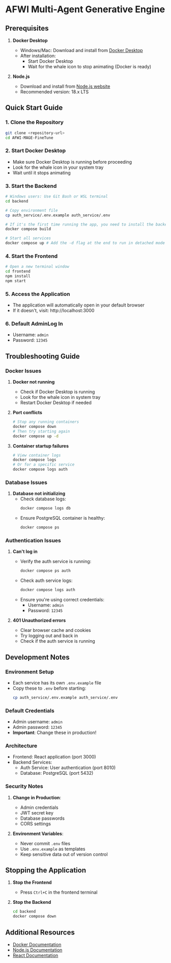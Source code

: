 # AFWI Multi-Agent Generative Engine

## Prerequisites

1. **Docker Desktop**
   - Windows/Mac: Download and install from [Docker Desktop](https://www.docker.com/products/docker-desktop)
   - After installation:
     - Start Docker Desktop
     - Wait for the whale icon to stop animating (Docker is ready)

2. **Node.js**
   - Download and install from [Node.js website](https://nodejs.org/)
   - Recommended version: 18.x LTS

## Quick Start Guide

### 1. Clone the Repository
```bash
git clone <repository-url>
cd AFWI-MAGE-FineTune
```

### 2. Start Docker Desktop
- Make sure Docker Desktop is running before proceeding
- Look for the whale icon in your system tray
- Wait until it stops animating

### 3. Start the Backend
```bash
# Windows users: Use Git Bash or WSL terminal
cd backend

# Copy environment file
cp auth_service/.env.example auth_service/.env

# If it's the first time running the app, you need to install the backend dependencies with:
docker compose build

# Start all services
docker compose up # Add the -d flag at the end to run in detached mode and hide the logs
```

### 4. Start the Frontend
```bash
# Open a new terminal window
cd frontend
npm install
npm start
```

### 5. Access the Application
- The application will automatically open in your default browser
- If it doesn't, visit: http://localhost:3000

### 6. Default AdminLog In
- Username: `admin`
- Password: `12345`

## Troubleshooting Guide

### Docker Issues
1. **Docker not running**
   - Check if Docker Desktop is running
   - Look for the whale icon in system tray
   - Restart Docker Desktop if needed

2. **Port conflicts**
   ```bash
   # Stop any running containers
   docker compose down
   # Then try starting again
   docker compose up -d
   ```

3. **Container startup failures**
   ```bash
   # View container logs
   docker compose logs
   # Or for a specific service
   docker compose logs auth
   ```

### Database Issues
1. **Database not initializing**
   - Check database logs:
     ```bash
     docker compose logs db
     ```
   - Ensure PostgreSQL container is healthy:
     ```bash
     docker compose ps
     ```

### Authentication Issues
1. **Can't log in**
   - Verify the auth service is running:
     ```bash
     docker compose ps auth
     ```
   - Check auth service logs:
     ```bash
     docker compose logs auth
     ```
   - Ensure you're using correct credentials:
     - Username: `admin`
     - Password: `12345`

2. **401 Unauthorized errors**
   - Clear browser cache and cookies
   - Try logging out and back in
   - Check if the auth service is running

## Development Notes

### Environment Setup
- Each service has its own `.env.example` file
- Copy these to `.env` before starting:
  ```bash
  cp auth_service/.env.example auth_service/.env
  ```

### Default Credentials
- Admin username: `admin`
- Admin password: `12345`
- **Important**: Change these in production!

### Architecture
- Frontend: React application (port 3000)
- Backend Services:
  - Auth Service: User authentication (port 8010)
  - Database: PostgreSQL (port 5432)

### Security Notes
1. **Change in Production**:
   - Admin credentials
   - JWT secret key
   - Database passwords
   - CORS settings

2. **Environment Variables**:
   - Never commit `.env` files
   - Use `.env.example` as templates
   - Keep sensitive data out of version control

## Stopping the Application

1. **Stop the Frontend**
   - Press `Ctrl+C` in the frontend terminal

2. **Stop the Backend**
   ```bash
   cd backend
   docker compose down
   ```

## Additional Resources
- [Docker Documentation](https://docs.docker.com/)
- [Node.js Documentation](https://nodejs.org/docs)
- [React Documentation](https://reactjs.org/)
